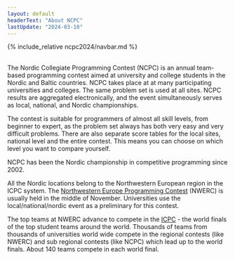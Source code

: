 ```yaml
---
layout: default
headerText: "About NCPC"
lastUpdate: "2024-03-10"
---
```


{% include_relative ncpc2024/navbar.md %}

<br/>
The Nordic Collegiate Programming Contest (NCPC) is an annual team-based programming contest aimed at university and college students in the Nordic and Baltic countries. NCPC takes place at at many participating universities and colleges. The same problem set is used at all sites. NCPC results are aggregated electronically, and the event simultaneously serves as local, national, and Nordic championships.

The contest is suitable for programmers of almost all skill levels, from
beginner to expert, as the problem set always has both very easy and very
difficult problems. There are also separate score tables for the local
sites, national level and the entire contest. This means you can
choose on which level you want to compare yourself.

NCPC has been the Nordic championship in competitive programming since 2002.

All the Nordic locations belong to the Northwestern European region in
the ICPC system. The [Northwestern Europe Programming Contest](https://nwerc.eu) (NWERC) is usually held in the middle of November. Universities use the
local/national/nordic event as a preliminary for this contest.

The top teams at NWERC advance to compete in the [ICPC](https://icpc.global) - the world finals of the top student teams around the world. Thousands of teams from thousands of universities world wide compete in the regional contests (like NWERC) and sub regional contests (like NCPC) which lead up to the world finals. About 140 teams compete in each world final.

